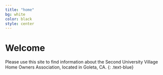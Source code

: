 ```yaml
---
title: "home"
bg: white
color: black
style: center
---
```





<span class="fa-stack subtlecircle" style="font-size:100px; background:rgba(255,166,0,0.1)">
  <i class="fa fa-circle fa-stack-2x text-white"></i>
  <i class="fa fa-home fa-stack-1x text-orange"></i>
</span>

# Welcome
Please use this site to find information about the Second University Village Home Owners Association, located in Goleta, CA.
{: .text-blue}
